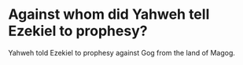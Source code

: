 # Against whom did Yahweh tell Ezekiel to prophesy?

Yahweh told Ezekiel to prophesy against Gog from the land of Magog.
